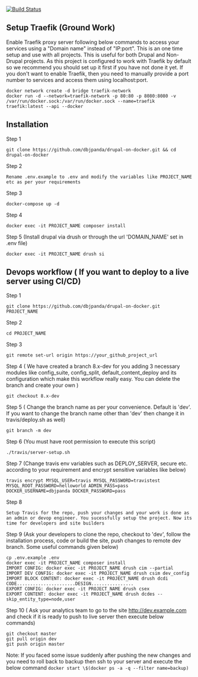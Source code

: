 [![Build Status](https://travis-ci.com/dbjpanda/drupal-on-docker.svg?token=55CADUHzgmryMHLpbyAs&branch=master)](https://travis-ci.com/dbjpanda/drupal-on-docker)

Setup Traefik (Ground Work)
--------------
Enable Traefik proxy server following below commands to access your services using a "Domain name" instead of "IP:port". This is an one time setup and use with all projects. This is useful for both Drupal and Non-Drupal projects. As this project is configured to work with Traefik by default so we recommend you should set up it first if you have not done it yet. If you don't want to enable Traefik, then you need to manually provide a port number to services and access them using localhost:port.
```
docker network create -d bridge traefik-network
docker run -d --network=traefik-network -p 80:80 -p 8080:8080 -v /var/run/docker.sock:/var/run/docker.sock --name=traefik traefik:latest --api --docker
```

Installation 
------------
Step 1 
``````
git clone https://github.com/dbjpanda/drupal-on-docker.git && cd drupal-on-docker
```````
Step 2 
````````
Rename .env.example to .env and modify the variables like PROJECT_NAME etc as per your requirements
``````````````
Step 3
````````
docker-compose up -d
````````

Step 4
````````
docker exec -it PROJECT_NAME composer install
````````
Step 5  (Install drupal via drush or through the url 'DOMAIN_NAME' set in .env file)
```
docker exec -it PROJECT_NAME drush si
```


Devops workflow  ( If you want to deploy to a live server using CI/CD)
----------------
Step 1
```
git clone https://github.com/dbjpanda/drupal-on-docker.git PROJECT_NAME
```
Step 2
``````
cd PROJECT_NAME 
``````
Step 3
``````
git remote set-url origin https://your_github_project_url
``````
Step 4  ( We have created a branch 8.x-dev for you adding 3 necessary modules like config_suite, config_split, default_content_deploy and its configuration which make this workflow really easy. You can delete the branch and create your own )
``````
git checkout 8.x-dev 
``````
Step 5 ( Change the branch name as per your convenience. Default is 'dev'. If you want to change the branch name other than 'dev' then change it in travis/deploy.sh as well)
``````
git branch -m dev
``````

Step 6 (You must have root permission to execute this script)
``````
./travis/server-setup.sh
``````

Step 7 (Change travis env variables such as DEPLOY_SERVER, secure etc. according to your requirement and encrypt sensitive variables like below)
``````
travis encrypt MYSQL_USER=travis MYSQL_PASSWORD=travistest MYSQL_ROOT_PASSWORD=helloworld ADMIN_PASS=pass DOCKER_USERNAME=dbjpanda DOCKER_PASSWORD=pass
``````

Step 8
``````
Setup Travis for the repo, push your changes and your work is done as an admin or devop engineer. You sucessfully setup the project. Now its time for developers and site builders
``````
Step 9 (Ask your developers to clone the repo, checkout to 'dev', follow the installation process, code or build the site, push changes to remote dev branch. Some useful commands given below)
``````
cp .env.example .env
docker exec -it PROJECT_NAME composer install
IMPORT CONFIG: docker exec -it PROJECT_NAME drush cim --partial
IMPORT DEV CONFIG: docker exec -it PROJECT_NAME drush csim dev_config
IMPORT BLOCK CONTENT: docker exec -it PROJECT_NAME drush dcdi
CODE......................DESIGN................
EXPORT CONFIG: docker exec -it PROJECT_NAME drush csex
EXPORT CONTENT: docker exec -it PROJECT_NAME drush dcdes --skip_entity_type=node,user

``````
Step 10 ( Ask your analytics team to go to the site http://dev.example.com and check if it is ready to push to live server then execute below commands)
``````
git checkout master 
git pull origin dev 
git push origin master
``````
Note: If you faced some issue suddenly after pushing the new changes and you need to roll back to backup then ssh to your server and execute the below command
` docker start \$(docker ps -a -q --filter name=backup) `

